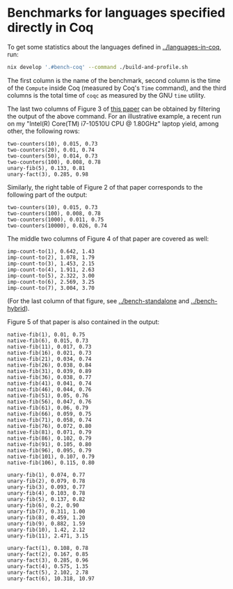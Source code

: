 # Benchmarks for languages specified directly in Coq

To get some statistics about the languages defined in [../languages-in-coq](../languages-in-coq), run:
```sh
nix develop '.#bench-coq' --command ./build-and-profile.sh
```
The first column is the name of the benchmark, second column is the time of the `Compute` inside Coq (measured by Coq's `Time` command), and the third columns is the total time of `coqc` as measured by the GNU `time` utility.

The last two columns of Figure 3 of [this paper](h0nzzik.github.io/papers/minuska-extended.pdf) can be obtained by filtering the output of the above command.
For an illustrative example, a recent run on my "Intel(R) Core(TM) i7-10510U CPU @ 1.80GHz" laptop yield, among other, the following rows:
```
two-counters(10), 0.015, 0.73
two-counters(20), 0.01, 0.74
two-counters(50), 0.014, 0.73
two-counters(100), 0.008, 0.78
unary-fib(5), 0.133, 0.81
unary-fact(3), 0.285, 0.98
```

Similarly, the right table of Figure 2 of that paper corresponds to the following part of the output:
```
two-counters(10), 0.015, 0.73
two-counters(100), 0.008, 0.78
two-counters(1000), 0.011, 0.75
two-counters(10000), 0.026, 0.74
```

The middle two columns of Figure 4 of that paper are covered as well:
```
imp-count-to(1), 0.642, 1.43
imp-count-to(2), 1.078, 1.79
imp-count-to(3), 1.453, 2.15
imp-count-to(4), 1.911, 2.63
imp-count-to(5), 2.322, 3.00
imp-count-to(6), 2.569, 3.25
imp-count-to(7), 3.004, 3.70
```
(For the last column of that figure, see [../bench-standalone](../bench-standalone) and [../bench-hybrid](../bench-hybrid)).

Figure 5 of that paper is also contained in the output:
```
native-fib(1), 0.01, 0.75
native-fib(6), 0.015, 0.73
native-fib(11), 0.017, 0.73
native-fib(16), 0.021, 0.73
native-fib(21), 0.034, 0.74
native-fib(26), 0.038, 0.84
native-fib(31), 0.039, 0.89
native-fib(36), 0.038, 0.77
native-fib(41), 0.041, 0.74
native-fib(46), 0.044, 0.76
native-fib(51), 0.05, 0.76
native-fib(56), 0.047, 0.76
native-fib(61), 0.06, 0.79
native-fib(66), 0.059, 0.75
native-fib(71), 0.058, 0.74
native-fib(76), 0.072, 0.80
native-fib(81), 0.071, 0.79
native-fib(86), 0.102, 0.79
native-fib(91), 0.105, 0.80
native-fib(96), 0.095, 0.79
native-fib(101), 0.107, 0.79
native-fib(106), 0.115, 0.80

unary-fib(1), 0.074, 0.77
unary-fib(2), 0.079, 0.78
unary-fib(3), 0.093, 0.77
unary-fib(4), 0.103, 0.78
unary-fib(5), 0.137, 0.82
unary-fib(6), 0.2, 0.90
unary-fib(7), 0.311, 1.00
unary-fib(8), 0.459, 1.20
unary-fib(9), 0.882, 1.59
unary-fib(10), 1.42, 2.12
unary-fib(11), 2.471, 3.15

unary-fact(1), 0.108, 0.78
unary-fact(2), 0.167, 0.85
unary-fact(3), 0.285, 0.96
unary-fact(4), 0.575, 1.35
unary-fact(5), 2.102, 2.78
unary-fact(6), 10.318, 10.97
```
